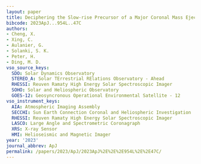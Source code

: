```yaml
---
layout: paper
title: Deciphering the Slow-rise Precursor of a Major Coronal Mass Ejection
bibcode: 2023ApJ...954L..47C
authors:
- Cheng, X.
- Xing, C.
- Aulanier, G.
- Solanki, S. K.
- Peter, H.
- Ding, M. D.
vso_source_keys:
  SDO: Solar Dynamics Observatory
  STEREO_A: Solar TErrestrial RElations Observatory - Ahead
  RHESSI: Reuven Ramaty High Energy Solar Spectroscopic Imager
  SOHO: Solar and Heliospheric Observatory
  GOES-12: Geosyncronous Operational Environmental Satellite - 12
vso_instrument_keys:
  AIA: Atmospheric Imaging Assembly
  SECCHI: Sun Earth Connection Coronal and Heliospheric Investigation
  RHESSI: Reuven Ramaty High Energy Solar Spectroscopic Imager
  LASCO: Large Angle and Spectrometric Coronagraph
  XRS: X-ray Sensor
  HMI: Helioseismic and Magnetic Imager
year: '2023'
journal_abbrev: ApJ
permalink: /papers/2023/ApJ/2023ApJ%2E%2E%2E954L%2E%2E47C/
---
```

